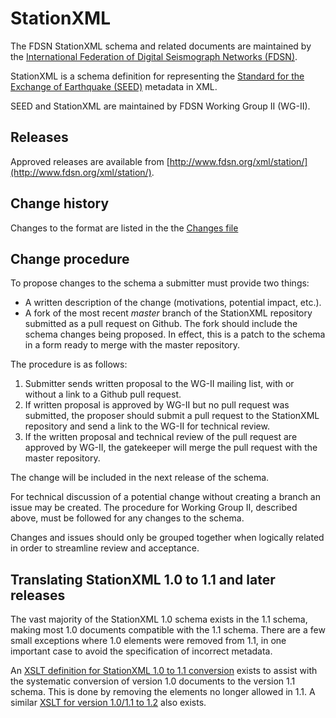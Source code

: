 # StationXML
The FDSN StationXML schema and related documents are maintained
by the [International Federation of Digital Seismograph Networks (FDSN)](http://www.fdsn.org/).

StationXML is a schema definition for representing the [Standard for the Exchange of Earthquake (SEED)](http://www.fdsn.org/seed_manual/SEEDManual_V2.4.pdf) metadata in XML.

SEED and StationXML are maintained by FDSN Working Group II (WG-II).

## Releases

Approved releases are available from [http://www.fdsn.org/xml/station/](http://www.fdsn.org/xml/station/).

## Change history

Changes to the format are listed in the the [Changes file](Changes.md)

## Change procedure

To propose changes to the schema a submitter must provide two things:

* A written description of the change (motivations, potential impact, etc.).
* A fork of the most recent *master* branch of the StationXML repository submitted as a pull request on Github.  The fork should include the schema changes being proposed.  In effect, this is a patch to the schema in a form ready to merge with the master repository.

The procedure is as follows:

1. Submitter sends written proposal to the WG-II mailing list, with or without a link to a Github pull request.
2. If written proposal is approved by WG-II but no pull request was submitted, the proposer should submit a pull request to the StationXML repository and send a link to the WG-II for technical review.
3. If the written proposal and technical review of the pull request are approved by WG-II, the gatekeeper will merge the pull request with the master repository.

The change will be included in the next release of the schema.

For technical discussion of a potential change without creating a
branch an issue may be created.  The procedure for Working Group II,
described above, must be followed for any changes to the schema.

Changes and issues should only be grouped together when logically
related in order to streamline review and acceptance.

## Translating StationXML 1.0 to 1.1 and later releases

The vast majority of the StationXML 1.0 schema exists in the 1.1 schema, making most 1.0 documents compatible
with the 1.1 schema.  There are a few small exceptions where 1.0 elements were removed from 1.1, in one
important case to avoid the specification of incorrect metadata.

An [XSLT definition for StationXML 1.0 to 1.1 conversion](StationXML-1.0to1.1.xslt) exists to assist
with the systematic conversion of version 1.0 documents to the version 1.1 schema.  This is done by removing the
elements no longer allowed in 1.1. A similar [XSLT for version 1.0/1.1 to 1.2](StationXML-1.0to1.2.xslt) also exists.
